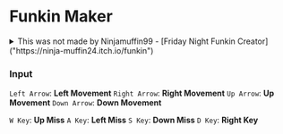 # Funkin Maker
<details>
  <summary>This was not made by Ninjamuffin99 - [Friday Night Funkin Creator]("https://ninja-muffin24.itch.io/funkin")</summary>
  [Ninjamuffin99's Itch Page]("https://ninja-muffin24.itch.io/") - Here you can find all of his games!
</details>

### Input
`Left Arrow`: **Left Movement**
`Right Arrow`: **Right Movement**
`Up Arrow`: **Up Movement**
`Down Arrow`: **Down Movement**

`W Key`: **Up Miss**
`A Key`: **Left Miss**
`S Key`: **Down Miss**
`D Key`: **Right Key**